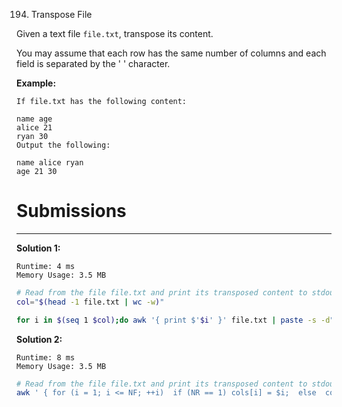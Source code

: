 194. Transpose File

Given a text file `file.txt`, transpose its content.

You may assume that each row has the same number of columns and each field is separated by the ' ' character.

**Example:**

```
If file.txt has the following content:

name age
alice 21
ryan 30
Output the following:

name alice ryan
age 21 30
```

# Submissions
---
**Solution 1:**
```
Runtime: 4 ms
Memory Usage: 3.5 MB
```
```sh
# Read from the file file.txt and print its transposed content to stdout.
col="$(head -1 file.txt | wc -w)"

for i in $(seq 1 $col);do awk '{ print $'$i' }' file.txt | paste -s -d" ";done
```

**Solution 2:**
```
Runtime: 8 ms
Memory Usage: 3.5 MB
```
```sh
# Read from the file file.txt and print its transposed content to stdout.
awk ' { for (i = 1; i <= NF; ++i)  if (NR == 1) cols[i] = $i;  else  cols[i] =  cols[i] " " $i } END { for (i in cols) print cols[i]}' file.txt 
```